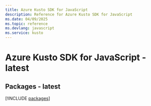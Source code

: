 ```yaml
---
title: Azure Kusto SDK for JavaScript
description: Reference for Azure Kusto SDK for JavaScript
ms.date: 04/09/2025
ms.topic: reference
ms.devlang: javascript
ms.service: kusto
---
```

# Azure Kusto SDK for JavaScript - latest
## Packages - latest
[!INCLUDE [packages](kusto-index.md)]
